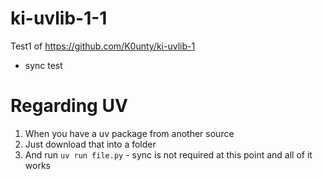 # ki-uvlib-1-1

Test1 of 
https://github.com/K0unty/ki-uvlib-1 

- sync test

# Regarding UV 

1. When you have a uv package from another source 
2. Just download that into a folder 
3. And run `uv run file.py` - sync is not required at this point and all of it works
